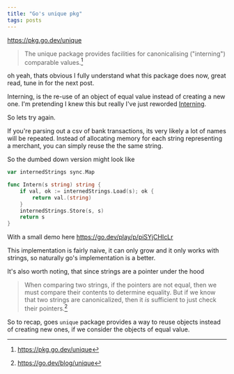 ```yaml
---
title: "Go's unique pkg"
tags: posts
---
```


https://pkg.go.dev/unique
>The unique package provides facilities for canonicalising ("interning") comparable values.[^1]
[^1]: https://pkg.go.dev/unique

oh yeah, thats obvious I fully understand what this package does now, great read, tune in for the next post.

Interning, is the re-use of an object of equal value instead of creating a new one. I'm pretending I knew this but really I've just reworded [Interning](https://en.wikipedia.org/wiki/Interning_(computer_science)). 

So lets try again.

If you're parsing out a csv of bank transactions, its very likely a lot of names will be repeated. Instead of allocating memory for each string representing a merchant, you can simply reuse the the same string.

So the dumbed down version might look like
```go
var internedStrings sync.Map

func Intern(s string) string {
	if val, ok := internedStrings.Load(s); ok { 
		return val.(string) 
	} 
	internedStrings.Store(s, s) 
	return s 
}
```
With a small demo here https://go.dev/play/p/piSYjCHIcLr

This implementation is fairly naive, it can only grow and it only works with strings, so naturally go's implementation is a better. 

It's also worth noting, that since strings are a pointer under the hood
>When comparing two strings, if the pointers are not equal, then we must compare their contents to determine equality. But if we know that two strings are canonicalized, then it _is_ sufficient to just check their pointers.[^2]
[^2]: https://go.dev/blog/unique

So to recap, goes `unique` package provides a way to reuse objects instead of creating new ones, if we consider the objects of equal value.
